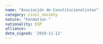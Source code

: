 ```yaml
---
name: "Asociación de Constitucionalistas"
category: civil_society
nature: "Fondation "
nationality: ESP
alliance: 
date_signed: '2018-11-12'
---
```

    